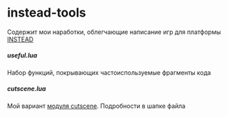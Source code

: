 instead-tools
=============
Содержит мои наработки, облегчающие написание игр для платформы [INSTEAD](http://instead.syscall.ru/index.html)

##### useful.lua
Набор функций, покрывающих частоиспользуемые фрагменты кода

##### cutscene.lua
Мой вариант [модуля cutscene](http://instead.syscall.ru/wiki/ru/gamedev/modules/cutscene). Подробности в шапке файла
